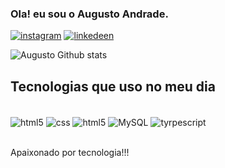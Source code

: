 ### Ola! eu sou o Augusto Andrade.


[![instagram](https://img.shields.io/badge/Instagram-E4405F?style=for-the-badge&logo=instagram&logoColor=white)](https://www.instagram.com/augustoandraade/)
[![linkedeen](https://img.shields.io/badge/LinkedIn-0077B5?style=for-the-badge&logo=linkedin&logoColor=white)](https://www.linkedin.com/in/augusto-andrade-8763bb224/)

![Augusto Github stats](https://github-readme-stats.vercel.app/api/top-langs/?username=augustoandrade13&stats_format=bytes)

## Tecnologias que uso no meu dia 

<div style="display:inline_block"><br/>
<img align="center" alt="html5" src="https://img.shields.io/badge/HTML-239120?style=for-the-badge&logo=html5&logoColor=white">
<img align="center" alt="css" src="https://img.shields.io/badge/CSS3-1572B6?style=for-the-badge&logo=css3&logoColor=white">
<img align="center" alt="html5" src="https://img.shields.io/badge/JavaScript-323330?style=for-the-badge&logo=javascript&logoColor=F7DF1E">
<img align="center" alt="MySQL" src="https://img.shields.io/badge/MySQL-00000F?style=for-the-badge&logo=mysql&logoColor=white">
<img align="center" alt="tyrpescript" src="https://img.shields.io/badge/TypeScript-007ACC?style=for-the-badge&logo=typescript&logoColor=white">

</div><br/>

Apaixonado por tecnologia!!!
